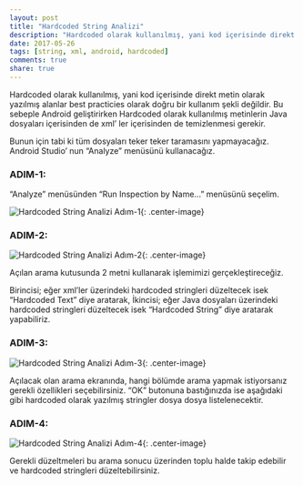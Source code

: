 ```yaml
---
layout: post
title: "Hardcoded String Analizi"
description: "Hardcoded olarak kullanılmış, yani kod içerisinde direkt metin olarak yazılmış alanlar best practicies olarak doğru bir kullanım şekli değildir. Bu sebeple Android geliştirirken Hardcoded olarak kullanılmış metinlerin Java dosyaları içerisinden de  xml’ ler içerisinden de temizlenmesi gerekir."
date: 2017-05-26
tags: [string, xml, android, hardcoded]
comments: true
share: true
---
```

Hardcoded olarak kullanılmış, yani kod içerisinde direkt metin olarak yazılmış alanlar best practicies olarak doğru bir kullanım şekli değildir. Bu sebeple Android geliştirirken Hardcoded olarak kullanılmış metinlerin Java dosyaları içerisinden de  xml’ ler içerisinden de temizlenmesi gerekir.

Bunun için tabi ki tüm dosyaları teker teker taramasını yapmayacağız.  Android Studio’ nun “Analyze” menüsünü kullanacağız.

### ADIM-1:

“Analyze” menüsünden “Run Inspection by Name...” menüsünü seçelim.

![Hardcoded String Analizi Adım-1](/egemenmede.github.io/assets/images/hardcoded_adim1.png){: .center-image}

### ADIM-2:

![Hardcoded String Analizi Adım-2](/egemenmede.github.io/assets/images/hardcoded_adim2.png){: .center-image}

Açılan arama kutusunda 2 metni kullanarak işlemimizi gerçekleştireceğiz. 

Birincisi; eğer xml’ler üzerindeki hardcoded stringleri düzeltecek isek “Hardcoded Text” diye aratarak, 
İkincisi; eğer Java dosyaları üzerindeki hardcoded stringleri düzeltecek isek “Hardcoded String” diye aratarak yapabiliriz.

### ADIM-3:

![Hardcoded String Analizi Adım-3](/egemenmede.github.io/assets/images/hardcoded_adim3.png){: .center-image}

Açılacak olan arama ekranında, hangi bölümde arama yapmak istiyorsanız gerekli özellikleri seçebilirsiniz. “OK” butonuna bastığınızda ise aşağıdaki gibi hardcoded olarak yazılmış stringler dosya dosya listelenecektir.

### ADIM-4:

![Hardcoded String Analizi Adım-4](/egemenmede.github.io/assets/images/hardcoded_adim4.png){: .center-image}

Gerekli düzeltmeleri bu arama sonucu üzerinden toplu halde takip edebilir ve hardcoded stringleri düzeltebilirsiniz.